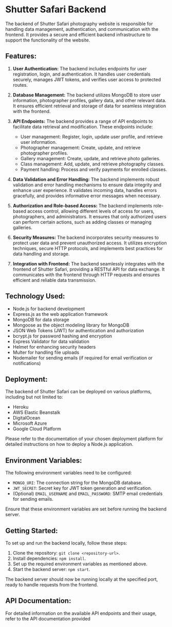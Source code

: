 # Shutter Safari Backend

The backend of Shutter Safari photography website is responsible for handling data management, authentication, and communication with the frontend. It provides a secure and efficient backend infrastructure to support the functionality of the website.

## Features:

1. **User Authentication:** The backend includes endpoints for user registration, login, and authentication. It handles user credentials securely, manages JWT tokens, and verifies user access to protected routes.

2. **Database Management:** The backend utilizes MongoDB to store user information, photographer profiles, gallery data, and other relevant data. It ensures efficient retrieval and storage of data for seamless integration with the frontend.

3. **API Endpoints:** The backend provides a range of API endpoints to facilitate data retrieval and modification. These endpoints include:

   - User management: Register, login, update user profile, and retrieve user information.
   - Photographer management: Create, update, and retrieve photographer profiles.
   - Gallery management: Create, update, and retrieve photo galleries.
   - Class management: Add, update, and retrieve photography classes.
   - Payment handling: Process and verify payments for enrolled classes.

4. **Data Validation and Error Handling:** The backend implements robust validation and error handling mechanisms to ensure data integrity and enhance user experience. It validates incoming data, handles errors gracefully, and provides informative error messages when necessary.

5. **Authorization and Role-based Access:** The backend implements role-based access control, allowing different levels of access for users, photographers, and administrators. It ensures that only authorized users can perform certain actions, such as adding classes or managing galleries.

6. **Security Measures:** The backend incorporates security measures to protect user data and prevent unauthorized access. It utilizes encryption techniques, secure HTTP protocols, and implements best practices for data handling and storage.

7. **Integration with Frontend:** The backend seamlessly integrates with the frontend of Shutter Safari, providing a RESTful API for data exchange. It communicates with the frontend through HTTP requests and ensures efficient and reliable data transmission.

## Technology Used:

- Node.js for backend development
- Express.js as the web application framework
- MongoDB for data storage
- Mongoose as the object modeling library for MongoDB
- JSON Web Tokens (JWT) for authentication and authorization
- bcrypt.js for password hashing and encryption
- Express Validator for data validation
- Helmet for enhancing security headers
- Multer for handling file uploads
- Nodemailer for sending emails (if required for email verification or notifications)

## Deployment:

The backend of Shutter Safari can be deployed on various platforms, including but not limited to:

- Heroku
- AWS Elastic Beanstalk
- DigitalOcean
- Microsoft Azure
- Google Cloud Platform

Please refer to the documentation of your chosen deployment platform for detailed instructions on how to deploy a Node.js application.

## Environment Variables:

The following environment variables need to be configured:

- `MONGO_URI`: The connection string for the MongoDB database.
- `JWT_SECRET`: Secret key for JWT token generation and verification.
- (Optional) `EMAIL_USERNAME` and `EMAIL_PASSWORD`: SMTP email credentials for sending emails.

Ensure that these environment variables are set before running the backend server.

## Getting Started:

To set up and run the backend locally, follow these steps:

1. Clone the repository: `git clone <repository-url>`.
2. Install dependencies: `npm install`.
3. Set up the required environment variables as mentioned above.
4. Start the backend server: `npm start`.

The backend server should now be running locally at the specified port, ready to handle requests from the frontend.

## API Documentation:

For detailed information on the available API endpoints and their usage, refer to the API documentation provided
